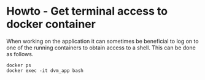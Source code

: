 # Howto - Get terminal access to docker container

When working on the application it can sometimes be beneficial to
log on to one of the running containers to obtain access to a shell. 
This can be done as follows.
```
docker ps
docker exec -it dvm_app bash
```
